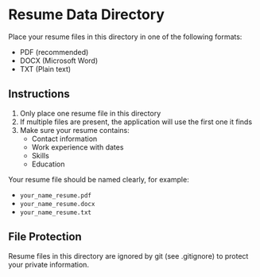 # Resume Data Directory

Place your resume files in this directory in one of the following formats:
- PDF (recommended)
- DOCX (Microsoft Word)
- TXT (Plain text)

## Instructions

1. Only place one resume file in this directory
2. If multiple files are present, the application will use the first one it finds
3. Make sure your resume contains:
   - Contact information
   - Work experience with dates
   - Skills
   - Education

Your resume file should be named clearly, for example:
- `your_name_resume.pdf`
- `your_name_resume.docx`
- `your_name_resume.txt`

## File Protection

Resume files in this directory are ignored by git (see .gitignore) to protect your private information.
